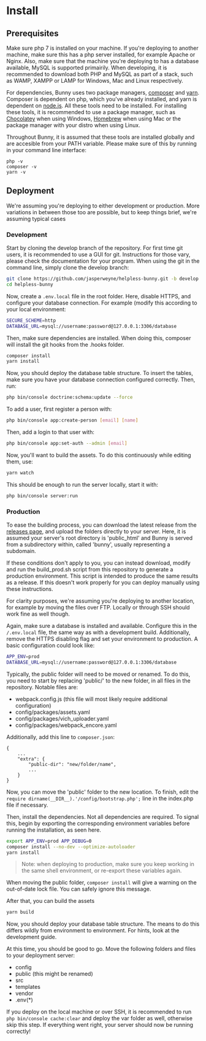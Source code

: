 # Install

## Prerequisites
Make sure php 7 is installed on your machine. If you're deploying to another
machine, make sure this has a php server installed, for example Apache or Nginx.
Also, make sure that the machine you're deploying to has a database available,
MySQL is supported primairily. When developing, it is recommended to download
both PHP and MySQL as part of a stack, such as WAMP, XAMPP or LAMP for Windows,
Mac and Linux respectively.

For dependencies, Bunny uses two package managers, [composer](https://getcomposer.org/)
and [yarn](https://yarnpkg.com/). Composer is dependent on php, which you've
already installed, and yarn is dependent on [node.js](https://nodejs.org/). All
these tools need to be installed. For installing these tools, it is recommended
to use a package manager, such as [Chocolatey](https://chocolatey.org/) when
using Windows, [Homebrew](https://brew.sh/) when using Mac or the package
manager with your distro when using Linux. 

Throughout Bunny, it is assumed that these tools are installed globally and are
accesible from your PATH variable. Please make sure of this by running in your
command line interface:

```
php -v
composer -v
yarn -v
```

## Deployment
We're assuming you're deploying to either development or production. More
variations in between those too are possible, but to keep things brief, we're
assuming typical cases

### Development
Start by cloning the develop branch of the repository. For first time git users,
it is recommended to use a GUI for git. Instructions for those vary, please
check the documentation for your program. When using the git in the command line,
simply clone the develop branch:

```bash
git clone https://github.com/jasperweyne/helpless-bunny.git -b develop
cd helpless-bunny
```

Now, create a ```.env.local``` file in the root folder. Here, disable HTTPS, and
configure your database connection. For example (modify this according to your
local environment:

```bash
SECURE_SCHEME=http
DATABASE_URL=mysql://username:password@127.0.0.1:3306/database
```

Then, make sure dependencies are installed. When doing this, composer will
install the git hooks from the .hooks folder.

```bash
composer install
yarn install
```

Now, you should deploy the database table structure. To insert the tables, make
sure you have your database connection configured correctly. Then, run:

```bash
php bin/console doctrine:schema:update --force
```

To add a user, first register a person with:

```bash
php bin/console app:create-person [email] [name]
```

Then, add a login to that user with:

```bash
php bin/console app:set-auth --admin [email]
```

Now, you'll want to build the assets. To do this continuously while editing them,
use:

```bash
yarn watch
```

This should be enough to run the server locally, start it with:

```bash
php bin/console server:run
```

### Production
To ease the building process, you can download the latest release from the
[releases page](https://github.com/jasperweyne/helpless-bunny/releases), and
upload the folders directly to your server. Here, it is assumed your server's
root directory is 'public_html' and Bunny is served from a subdirectory within,
called 'bunny', usually representing a subdomain.

If these conditions don't apply to you, you can instead download, modify and run
the build_prod.sh script from this repository to generate a production
environment. This script is intended to produce the same results as a release.
If this doesn't work properly for you can deploy manually using these
instructions.

For clarity purposes, we're assuming you're deploying to another location, for
example by moving the files over FTP. Locally or through SSH should work fine
as well though.

Again, make sure a database is installed and available. Configure this in the
```/.env.local``` file, the same way as with a development build. Additionally,
remove the HTTPS disabling flag and set your environment to production. A basic
configuration could look like:

```bash
APP_ENV=prod
DATABASE_URL=mysql://username:password@127.0.0.1:3306/database
```

Typically, the public folder will need to be moved or renamed. To do this,
you need to start by replacing 'public/' to the new folder, in all files
in the repository. Notable files are:

* webpack.config.js (this file will most likely require additional configuration)
* config/packages/assets.yaml
* config/packages/vich_uploader.yaml
* config/packages/webpack_encore.yaml

Additionally, add this line to ```composer.json```:

```
{
    ...
    "extra": {
        "public-dir": "new/folder/name",
        ...
    }
}
```

Now, you can move the 'public' folder to the new location. To finish, edit the 
```require dirname(__DIR__).'/config/bootstrap.php';``` line in the index.php
file if necessary.

Then, install the dependencies. Not all dependencies are required. To signal
this, begin by exporting the corresponding environment variables before running
the installation, as seen here.

```bash
export APP_ENV=prod APP_DEBUG=0
composer install --no-dev --optimize-autoloader
yarn install
```

> Note: when deploying to production, make sure you keep working in the same
> shell environment, or re-export these variables again.

When moving the public folder, ```composer install``` will give a warning on the
out-of-date lock file. You can safely ignore this message.

After that, you can build the assets

```bash
yarn build
```

Now, you should deploy your database table structure. The means to do this
differs wildly from environment to environment. For hints, look at the development
guide.

At this time, you should be good to go. Move the following folders and files to
your deployment server:

* config
* public (this might be renamed)
* src
* templates
* vendor
* .env(*)

If you deploy on the local machine or over SSH, it is recommended to run
```php bin/console cache:clear``` and deploy the var folder as well, otherwise
skip this step. If everything went right, your server should now be running
correctly!
